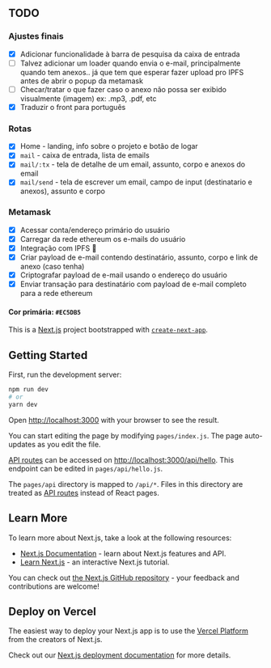 ## TODO

### Ajustes finais

- [x] Adicionar funcionalidade à barra de pesquisa da caixa de entrada
- [ ] Talvez adicionar um loader quando envia o e-mail, principalmente quando tem anexos.. já que tem que esperar fazer upload pro IPFS antes de abrir o popup da metamask
- [ ] Checar/tratar o que fazer caso o anexo não possa ser exibido visualmente (imagem) ex: .mp3, .pdf, etc
- [x] Traduzir o front para português

### Rotas

- [x] Home - landing, info sobre o projeto e botão de logar
- [x] `mail` - caixa de entrada, lista de emails
- [x] `mail/:tx` - tela de detalhe de um email, assunto, corpo e anexos do email
- [x] `mail/send` - tela de escrever um email, campo de input (destinatario e anexos), assunto e corpo

### Metamask

- [x] Acessar conta/endereço primário do usuário
- [x] Carregar da rede ethereum os e-mails do usuário
- [x] Integração com IPFS 🎉
- [x] Criar payload de e-mail contendo destinatário, assunto, corpo e link de anexo (caso tenha)
- [x] Criptografar payload de e-mail usando o endereço do usuário
- [x] Enviar transação para destinatário com payload de e-mail completo para a rede ethereum

#### Cor primária: `#EC5DB5`

This is a [Next.js](https://nextjs.org/) project bootstrapped with [`create-next-app`](https://github.com/vercel/next.js/tree/canary/packages/create-next-app).

## Getting Started

First, run the development server:

```bash
npm run dev
# or
yarn dev
```

Open [http://localhost:3000](http://localhost:3000) with your browser to see the result.

You can start editing the page by modifying `pages/index.js`. The page auto-updates as you edit the file.

[API routes](https://nextjs.org/docs/api-routes/introduction) can be accessed on [http://localhost:3000/api/hello](http://localhost:3000/api/hello). This endpoint can be edited in `pages/api/hello.js`.

The `pages/api` directory is mapped to `/api/*`. Files in this directory are treated as [API routes](https://nextjs.org/docs/api-routes/introduction) instead of React pages.

## Learn More

To learn more about Next.js, take a look at the following resources:

- [Next.js Documentation](https://nextjs.org/docs) - learn about Next.js features and API.
- [Learn Next.js](https://nextjs.org/learn) - an interactive Next.js tutorial.

You can check out [the Next.js GitHub repository](https://github.com/vercel/next.js/) - your feedback and contributions are welcome!

## Deploy on Vercel

The easiest way to deploy your Next.js app is to use the [Vercel Platform](https://vercel.com/new?utm_medium=default-template&filter=next.js&utm_source=create-next-app&utm_campaign=create-next-app-readme) from the creators of Next.js.

Check out our [Next.js deployment documentation](https://nextjs.org/docs/deployment) for more details.
